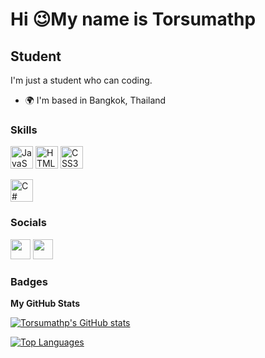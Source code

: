 Hi 😉My name is Torsumathp
===========================

Student
-------

I'm just a student who can coding.

* 🌍  I'm based in Bangkok, Thailand
### Skills


<p align="left">
<a href="https://developer.mozilla.org/en-US/docs/Web/JavaScript" target="_blank" rel="noreferrer"><img src="https://raw.githubusercontent.com/danielcranney/readme-generator/main/public/icons/skills/javascript-colored.svg" width="36" height="36" alt="JavaScript" /></a>
<a href="https://developer.mozilla.org/en-US/docs/Glossary/HTML5" target="_blank" rel="noreferrer"><img src="https://raw.githubusercontent.com/danielcranney/readme-generator/main/public/icons/skills/html5-colored.svg" width="36" height="36" alt="HTML5" /></a>
<a href="https://www.w3.org/TR/CSS/#css" target="_blank" rel="noreferrer"><img src="https://raw.githubusercontent.com/danielcranney/readme-generator/main/public/icons/skills/css3-colored.svg" width="36" height="36" alt="CSS3" /></a>
</p>
<a href="https://learn.microsoft.com/en-us/dotnet/csharp/tour-of-csharp/" target="_blank" rel="noreferrer"><img src="https://www.avenga.com/wp-content/uploads/2020/11/C-Sharp-1920x1080.png" width="36" height="36" alt="C#" /></a>
</p>


### Socials

<p align="left"> <a href="https://discord.com/users/ailomoui" target="_blank" rel="noreferrer"><img src="https://raw.githubusercontent.com/danielcranney/readme-generator/main/public/icons/socials/discord.svg" width="32" height="32" /></a> <a href="https://www.github.com/Torsumathp" target="_blank" rel="noreferrer"><img src="https://raw.githubusercontent.com/danielcranney/readme-generator/main/public/icons/socials/github-dark.svg" width="32" height="32" /></a></p>

### Badges

<b>My GitHub Stats</b>

<a href="http://www.github.com/Torsumathp"><img src="https://github-readme-stats.vercel.app/api?username=Torsumathp&show_icons=true&hide=&count_private=true&title_color=f97316&text_color=0891b2&icon_color=22c55e&bg_color=000000&hide_border=true&show_icons=true" alt="Torsumathp's GitHub stats" /></a>

<a href="https://github.com/Torsumathp" align="left"><img src="https://github-readme-stats.vercel.app/api/top-langs/?username=Torsumathp&langs_count=10&title_color=f97316&text_color=0891b2&icon_color=22c55e&bg_color=000000&hide_border=true&locale=en&custom_title=Top%20%Languages" alt="Top Languages" /></a>
